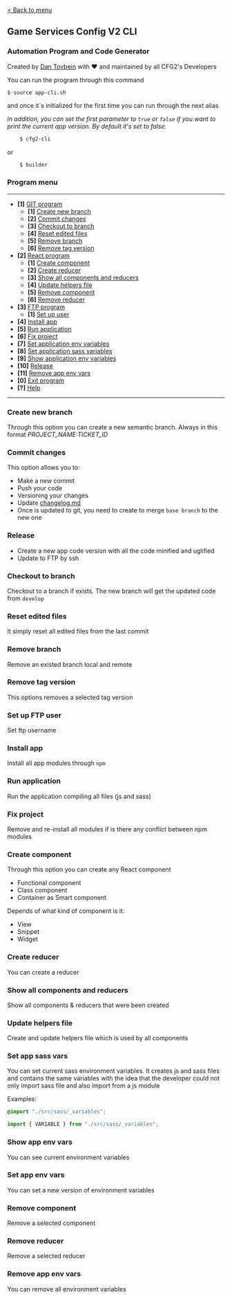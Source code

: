 [< Back to menu](../../README.md)

## Game Services Config V2 CLI
### Automation Program and Code Generator

Created by [Dan Tovbein](https://github.com/dtovbeinJC) with :heart: and maintained by all CFG2's Developers


You can run the program through this command

    $ source app-cli.sh

and once it´s initialized for the first time you can run through the next alias

_in addition, you can set the first parameter to `true` or `false` if you want to print the current app version. By default it's set to false._ 

```bash
    $ cfg2-cli
```

or

```bash
    $ builder
```

### Program menu
___
* **[1]** [GIT program](#git-program)
    * **[1]** [Create new branch](#create-new-branch)
    * **[2]** [Commit changes](#commit-changes)
    * **[3]** [Checkout to branch](#checkout-to-branch)
    * **[4]** [Reset edited files](#reset-edited-files)
    * **[5]** [Remove branch](#remove-branch)
    * **[6]** [Remove tag version](#remove-tag-version)
* **[2]** [React program](#react-program)
    * **[1]** [Create component](#create-component)
    * **[2]** [Create reducer](#create-reducer)
    * **[3]** [Show all components and reducers](#show-all-components-and-reducers)
    * **[4]** [Update helpers file](#update-helpers-file)
    * **[5]** [Remove component](#remove-component)
    * **[6]** [Remove reducer](#remove-reducer)
* **[3]** [FTP program](#ftp-program)
   * **[1]** [Set up user](#set-up-ftp-user) 
* **[4]** [Install app](#install-app)
* **[5]** [Run application](#run-application)
* **[6]** [Fix project](#fix-project)
* **[7]** [Set application env variables](#set-app-env-var)
* **[8]** [Set application sass variables](#show-app-sass-vars)
* **[9]** [Show application env variables](#show-app-env-vars)
* **[10]** [Release](#release)
* **[11]** [Remove app env vars](#remove-app-env-vars)
* **[0]**  [Exit program](#exit-program)
* **[?]**  [Help](#help)
___


### Create new branch
Through this option you can create a new semantic branch. Always in this format *PROJECT_NAME:TICKET_ID*

### Commit changes
This option allows you to:
* Make a new commit
* Push your code
* Versioning your changes
* Update [changelog.md](../../changelog.md)
* Once is updated to git, you need to create to merge `base branch` to the new one 

### Release
* Create a new app code version with all the code minified and uglified
* Update to FTP by ssh

### Checkout to branch
Checkout to a branch if exists. The new branch will get the updated code from `develop`

### Reset edited files
It simply reset all edited files from the last commit

### Remove branch
Remove an existed branch local and remote

### Remove tag version
This options removes a selected tag version

### Set up FTP user
Set ftp username

### Install app
Install all app modules through `npm`

### Run application
Run the application compiling all files (js and sass)

### Fix project
Remove and re-install all modules if is there any conflict between npm modules

### Create component
Through this option you can create any React component
* Functional component 
* Class component 
* Container as Smart component

Depends of what kind of component is it:

* View
* Snippet
* Widget 

### Create reducer
You can create a reducer

### Show all components and reducers
Show all components & reducers that were been created

### Update helpers file
Create and update helpers file which is used by all components

### Set app sass vars
You can set current sass environment variables. It creates js and sass files and contains the same variables with the idea that the developer could not only import sass file and also import from a js module

Examples:

```scss
@import "./src/sass/_variables";
```

```javascript
import { VARIABLE } from "./src/sass/_variables";
```

### Show app env vars
You can see current environment variables

### Set app env vars
You can set a new version of environment variables

### Remove component
Remove a selected component

### Remove reducer
Remove a selected reducer

### Remove app env vars
You can remove all environment variables

